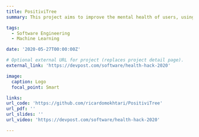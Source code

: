```yaml
---
title: PositiviTree
summary: This project aims to improve the mental health of users, using positive and self-affirmation. Research indicates that the positive affirmation of users 'good' thoughts and opinions can lead to a more positive mental outlook. This decreases their stress, increases well being, improves academic performance, and can improve openess to behavioural change.

tags:
  - Software Engineering
  - Machine Learning

date: '2020-05-27T00:00:00Z'

# Optional external URL for project (replaces project detail page).
external_link: 'https://devpost.com/software/health-hack-2020'

image:
  caption: Logo
  focal_point: Smart

links:
url_code: 'https://github.com/ricardomokhtari/PositiviTree'
url_pdf: ''
url_slides: ''
url_video: 'https://devpost.com/software/health-hack-2020'

---
```



